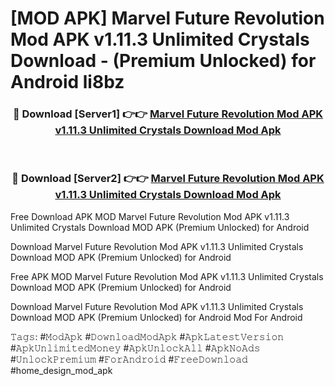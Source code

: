 # [MOD APK] Marvel Future Revolution Mod APK v1.11.3 Unlimited Crystals Download - (Premium Unlocked) for Android li8bz



<div align="center">
<h3>🔴 Download [Server1] 👉👉 <a href="https://momento.my/?title=Marvel_Future_Revolution_Mod_APK_v1.11.3_Unlimited_Crystals_Download">Marvel Future Revolution Mod APK v1.11.3 Unlimited Crystals Download Mod Apk</a></h3><br>

<h3>🔴 Download [Server2] 👉👉 <a href="https://momento.my/?title=Marvel_Future_Revolution_Mod_APK_v1.11.3_Unlimited_Crystals_Download">Marvel Future Revolution Mod APK v1.11.3 Unlimited Crystals Download Mod Apk</a></h3>
</div>



Free Download APK MOD Marvel Future Revolution Mod APK v1.11.3 Unlimited Crystals Download MOD APK (Premium Unlocked) for Android

Download Marvel Future Revolution Mod APK v1.11.3 Unlimited Crystals Download MOD APK (Premium Unlocked) for Android

Free APK MOD Marvel Future Revolution Mod APK v1.11.3 Unlimited Crystals Download MOD APK (Premium Unlocked) for Android

Download Marvel Future Revolution Mod APK v1.11.3 Unlimited Crystals Download MOD APK (Premium Unlocked) for Android Mod For Android

𝚃𝚊𝚐𝚜: #𝙼𝚘𝚍𝙰𝚙𝚔 #𝙳𝚘𝚠𝚗𝚕𝚘𝚊𝚍𝙼𝚘𝚍𝙰𝚙𝚔 #𝙰𝚙𝚔𝙻𝚊𝚝𝚎𝚜𝚝𝚅𝚎𝚛𝚜𝚒𝚘𝚗 #𝙰𝚙𝚔𝚄𝚗𝚕𝚒𝚖𝚒𝚝𝚎𝚍𝙼𝚘𝚗𝚎𝚢 #𝙰𝚙𝚔𝚄𝚗𝚕𝚘𝚌𝚔𝙰𝚕𝚕 #𝙰𝚙𝚔𝙽𝚘𝙰𝚍𝚜 #𝚄𝚗𝚕𝚘𝚌𝚔𝙿𝚛𝚎𝚖𝚒𝚞𝚖 #𝙵𝚘𝚛𝙰𝚗𝚍𝚛𝚘𝚒𝚍 #𝙵𝚛𝚎𝚎𝙳𝚘𝚠𝚗𝚕𝚘𝚊𝚍 #home_design_mod_apk
